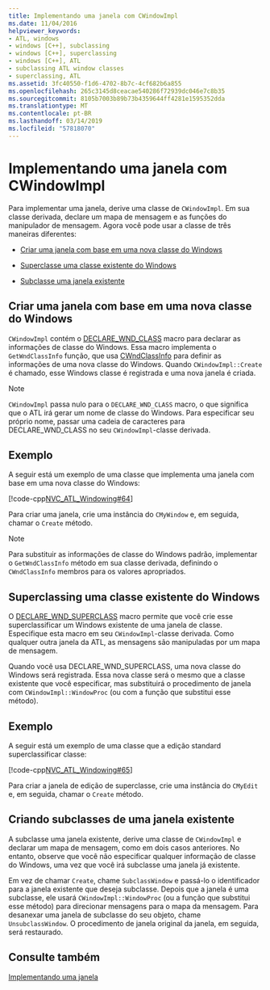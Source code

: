 ```yaml
---
title: Implementando uma janela com CWindowImpl
ms.date: 11/04/2016
helpviewer_keywords:
- ATL, windows
- windows [C++], subclassing
- windows [C++], superclassing
- windows [C++], ATL
- subclassing ATL window classes
- superclassing, ATL
ms.assetid: 3fc40550-f1d6-4702-8b7c-4cf682b6a855
ms.openlocfilehash: 265c3145d8ceacae540286f72939dc046e7c8b35
ms.sourcegitcommit: 8105b7003b89b73b4359644ff4281e1595352dda
ms.translationtype: MT
ms.contentlocale: pt-BR
ms.lasthandoff: 03/14/2019
ms.locfileid: "57818070"
---
```

# <a name="implementing-a-window-with-cwindowimpl"></a>Implementando uma janela com CWindowImpl

Para implementar uma janela, derive uma classe de `CWindowImpl`. Em sua classe derivada, declare um mapa de mensagem e as funções do manipulador de mensagem. Agora você pode usar a classe de três maneiras diferentes:

- [Criar uma janela com base em uma nova classe do Windows](#_atl_creating_a_window_based_on_a_new_windows_class)

- [Superclasse uma classe existente do Windows](#_atl_superclassing_an_existing_windows_class)

- [Subclasse uma janela existente](#_atl_subclassing_an_existing_window)

##  <a name="_atl_creating_a_window_based_on_a_new_windows_class"></a> Criar uma janela com base em uma nova classe do Windows

`CWindowImpl` contém o [DECLARE_WND_CLASS](reference/window-class-macros.md#declare_wnd_class) macro para declarar as informações de classe do Windows. Essa macro implementa o `GetWndClassInfo` função, que usa [CWndClassInfo](../atl/reference/cwndclassinfo-class.md) para definir as informações de uma nova classe do Windows. Quando `CWindowImpl::Create` é chamado, esse Windows classe é registrada e uma nova janela é criada.

> [!NOTE]
>  `CWindowImpl` passa nulo para o `DECLARE_WND_CLASS` macro, o que significa que o ATL irá gerar um nome de classe do Windows. Para especificar seu próprio nome, passar uma cadeia de caracteres para DECLARE_WND_CLASS no seu `CWindowImpl`-classe derivada.

## <a name="example"></a>Exemplo

A seguir está um exemplo de uma classe que implementa uma janela com base em uma nova classe do Windows:

[!code-cpp[NVC_ATL_Windowing#64](../atl/codesnippet/cpp/implementing-a-window-with-cwindowimpl_1.h)]

Para criar uma janela, crie uma instância do `CMyWindow` e, em seguida, chamar o `Create` método.

> [!NOTE]
>  Para substituir as informações de classe do Windows padrão, implementar o `GetWndClassInfo` método em sua classe derivada, definindo o `CWndClassInfo` membros para os valores apropriados.

##  <a name="_atl_superclassing_an_existing_windows_class"></a> Superclassing uma classe existente do Windows

O [DECLARE_WND_SUPERCLASS](reference/window-class-macros.md#declare_wnd_superclass) macro permite que você crie esse superclassificar um Windows existente de uma janela de classe. Especifique esta macro em seu `CWindowImpl`-classe derivada. Como qualquer outra janela da ATL, as mensagens são manipuladas por um mapa de mensagem.

Quando você usa DECLARE_WND_SUPERCLASS, uma nova classe do Windows será registrada. Essa nova classe será o mesmo que a classe existente que você especificar, mas substituirá o procedimento de janela com `CWindowImpl::WindowProc` (ou com a função que substitui esse método).

## <a name="example"></a>Exemplo

A seguir está um exemplo de uma classe que a edição standard superclassificar classe:

[!code-cpp[NVC_ATL_Windowing#65](../atl/codesnippet/cpp/implementing-a-window-with-cwindowimpl_2.h)]

Para criar a janela de edição de superclasse, crie uma instância do `CMyEdit` e, em seguida, chamar o `Create` método.

##  <a name="_atl_subclassing_an_existing_window"></a> Criando subclasses de uma janela existente

A subclasse uma janela existente, derive uma classe de `CWindowImpl` e declarar um mapa de mensagem, como em dois casos anteriores. No entanto, observe que você não especificar qualquer informação de classe do Windows, uma vez que você irá subclasse uma janela já existente.

Em vez de chamar `Create`, chame `SubclassWindow` e passá-lo o identificador para a janela existente que deseja subclasse. Depois que a janela é uma subclasse, ele usará `CWindowImpl::WindowProc` (ou a função que substitui esse método) para direcionar mensagens para o mapa da mensagem. Para desanexar uma janela de subclasse do seu objeto, chame `UnsubclassWindow`. O procedimento de janela original da janela, em seguida, será restaurado.

## <a name="see-also"></a>Consulte também

[Implementando uma janela](../atl/implementing-a-window.md)
